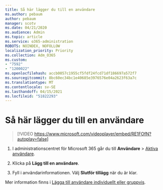```yaml
---
title: Så här lägger du till en användare
ms.author: pebaum
author: pebaum
manager: scotv
ms.date: 04/21/2020
ms.audience: Admin
ms.topic: article
ms.service: o365-administration
ROBOTS: NOINDEX, NOFOLLOW
localization_priority: Priority
ms.collection: Adm_O365
ms.custom:
- "7592"
- "1200022"
ms.openlocfilehash: accb0057c1955cf5fdf24fcd71df186697a572f7
ms.sourcegitcommit: 8bc60ec34bc1e40685e3976576e04a2623f63a7c
ms.translationtype: MT
ms.contentlocale: sv-SE
ms.lasthandoff: 04/15/2021
ms.locfileid: "51822293"
---
```

# <a name="how-to-add-a-user"></a>Så här lägger du till en användare

> [!VIDEO https://www.microsoft.com/videoplayer/embed/RE1FOfN?autoplay=false]

1. I administrationscentret för Microsoft 365 går du till **Användare** > [Aktiva användare](https://admin.microsoft.com/Adminportal/Home?source=applauncher#/users).

2. Klicka på **Lägg till en användare**.

3. Fyll i användarinformationen. Välj **Slutför tillägg** när du är klar.

Mer information finns i [Lägga till användare individuellt eller gruppvis](https://docs.microsoft.com/microsoft-365/admin/add-users/add-users).